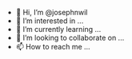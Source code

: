 - 👋 Hi, I’m @josephnwil
- 👀 I’m interested in ...
- 🌱 I’m currently learning ...
- 💞️ I’m looking to collaborate on ...
- 📫 How to reach me ...

<!---
josephnwil/josephnwil is a ✨ special ✨ repository because its `README.md` (this file) appears on your GitHub profile.
You can click the Preview link to take a look at your changes.
--->
